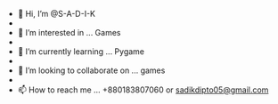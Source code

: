 - 👋 Hi, I’m @S-A-D-I-K
- 
- 👀 I’m interested in ... Games
- 
- 🌱 I’m currently learning ... Pygame
- 
- 💞️ I’m looking to collaborate on ... games
-  
- 📫 How to reach me ... +880183807060 or sadikdipto05@gmail.com

<!---
S-A-D-I-K/S-A-D-I-K is a ✨ special ✨ repository because its `README.md` (this file) appears on your GitHub profile.
You can click the Preview link to take a look at your changes.
--->
